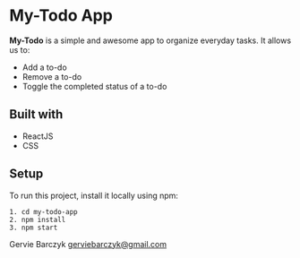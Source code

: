 # My-Todo App

**My-Todo** is a simple and awesome app to organize everyday tasks.
It allows us to:
* Add a to-do
* Remove a to-do
* Toggle the completed status of a to-do

## Built with
* ReactJS
* CSS

## Setup

To run this project, install it locally using npm:
```
1. cd my-todo-app
2. npm install
3. npm start
```

Gervie Barczyk gerviebarczyk@gmail.com

